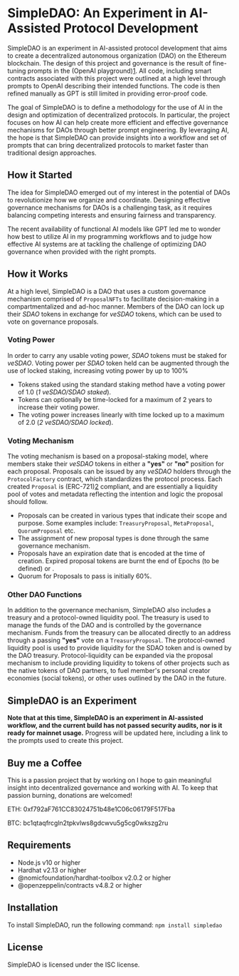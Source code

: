 # SimpleDAO: An Experiment in AI-Assisted Protocol Development

SimpleDAO is an experiment in AI-assisted protocol development that aims to create a decentralized autonomous organization (DAO) on the Ethereum blockchain. The design of this project and governance is the result of fine-tuning prompts in the (OpenAI playground)[1]. All code, including smart contracts associated with this project were outlined at a high level through prompts to OpenAI describing their intended functions. The code is then refined manually as GPT is still limited in providing error-proof code.

The goal of SimpleDAO is to define a methodology for the use of AI in the design and optimization of decentralized protocols. In particular, the project focuses on how AI can help create more efficient and effective governance mechanisms for DAOs through better prompt engineering. By leveraging AI, the hope is that SimpleDAO can provide insights into a workflow and set of prompts that can bring decentralized protocols to market faster than traditional design approaches.

## How it Started

The idea for SimpleDAO emerged out of my interest in the potential of DAOs to revolutionize how we organize and coordinate. Designing effective governance mechanisms for DAOs is a challenging task, as it requires balancing competing interests and ensuring fairness and transparency.

The recent availability of functional AI models like GPT led me to wonder how best to utilize AI in my programming workflows and to judge how effective AI systems are at tackling the challenge of optimizing DAO governance when provided with the right prompts.

## How it Works

At a high level, SimpleDAO is a DAO that uses a custom governance mechanism comprised of `ProposalNFTs` to facilitate decision-making in a compartmentalized and ad-hoc manner. Members of the DAO can lock up their _SDAO_ tokens in exchange for _veSDAO_ tokens, which can be used to vote on governance proposals.

### Voting Power

In order to carry any usable voting power, _SDAO_ tokens must be staked for _veSDAO_. Voting power per _SDAO_ token held can be augmented through the use of locked staking, increasing voting power by up to 100%

- Tokens staked using the standard staking method have a voting power of 1.0 (_1 veSDAO/SDAO staked_).
- Tokens can optionally be time-locked for a maximum of 2 years to increase their voting power.
- The voting power increases linearly with time locked up to a maximum of 2.0 (_2 veSDAO/SDAO locked_).

### Voting Mechanism

The voting mechanism is based on a proposal-staking model, where members stake their _veSDAO_ tokens in either a **"yes"** or **"no"** position for each proposal. Proposals can be issued by any _veSDAO_ holders through the `ProtocolFactory` contract, which standardizes the protocol process. Each created `Proposal` is (ERC-721)[2] compliant, and are essentially a liquidity pool of votes and metadata reflecting the intention and logic the proposal should follow.

- Proposals can be created in various types that indicate their scope and purpose. Some examples include: `TreasuryProposal`, `MetaProposal`, `QuorumProposal` etc.
- The assignment of new proposal types is done through the same governance mechanism.
- Proposals have an expiration date that is encoded at the time of creation. Expired proposal tokens are burnt the end of Epochs (to be defined) or .
- Quorum for Proposals to pass is initially 60%.

### Other DAO Functions

In addition to the governance mechanism, SimpleDAO also includes a treasury and a protocol-owned liquidity pool. The treasury is used to manage the funds of the DAO and is controlled by the governance mechanism. Funds from the treasury can be allocated directly to an address through a passing **"yes"** vote on a `TreasuryProposal`.
The protocol-owned liquidity pool is used to provide liquidity for the SDAO token and is owned by the DAO treasury. Protocol-liquidity can be expanded via the proposal mechanism to include providing liquidity to tokens of other projects such as the native tokens of DAO partners, to fuel member's personal creator economies (social tokens), or other uses outlined by the DAO in the future.

## SimpleDAO is an Experiment

**Note that at this time, SimpleDAO is an experiment in AI-assisted workflow, and the current build has not passed security audits, nor is it ready for mainnet usage.** Progress will be updated here, including a link to the prompts used to create this project.

## Buy me a Coffee

This is a passion project that by working on I hope to gain meaningful insight into decentralized governance and working with AI. To keep that passion burning, donations are welcomed!

ETH: 0xf792aF761CC83024751b48e1C06c06179F517Fba

BTC: bc1qtaqfrcgln2tpkvlws8gdcwvu5g5cg0wkszg2ru

## Requirements

- Node.js v10 or higher
- Hardhat v2.13 or higher
- @nomicfoundation/hardhat-toolbox v2.0.2 or higher
- @openzeppelin/contracts v4.8.2 or higher

## Installation

To install SimpleDAO, run the following command:
`npm install simpledao`

## License

SimpleDAO is licensed under the ISC license.

[1]: https://platform.openai.com/playground
[2]: https://eips.ethereum.org/EIPS/eip-721
